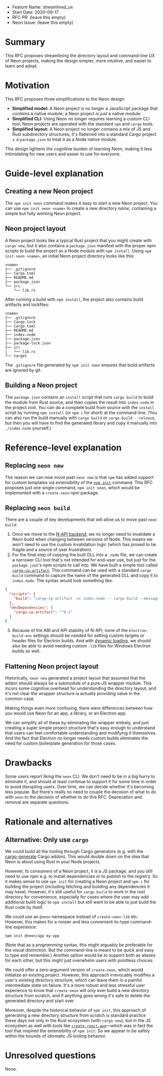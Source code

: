 - Feature Name: streamlined_ux
- Start Date: 2020-09-17
- RFC PR: (leave this empty)
- Neon Issue: (leave this empty)

# Summary
[summary]: #summary

This RFC proposes streamlining the directory layout and command-line UX of Neon projects, making the design simpler, more intuitive, and easier to learn and adopt.

# Motivation
[motivation]: #motivation

This RFC proposes three simplifications to the Neon design:

- **Simplified model:** A Neon project is no longer a JavaScript package that _contains_ a native module; a Neon project _is just_ a native module.
- **Simplified CLI:** Using Neon no longer requires learning a custom CLI tool; Neon projects are operated with the standard `npm` and `cargo` tools.
- **Simplified layout:** A Neon project no longer contains a mix of JS and Rust subdirectory structures; it's flattened into a standard Cargo project + a `package.json` to treat it as a Node native module.

This design lightens the cognitive burden of learning Neon, making it less intimidating for new users and easier to use for everyone.

# Guide-level explanation
[guide-level-explanation]: #guide-level-explanation

## Creating a new Neon project

The `npm init neon` command makes it easy to start a new Neon project. You can use `npm init neon <name>` to create a new directory _name_, containing a simple but fully working Neon project.

## Neon project layout

A Neon project looks like a typical Rust project that you might create with `cargo new`, but it also contains a `package.json` manifest with the proper npm scripts to build the project as a Node module with `npm install`. Using `npm init neon <name>`, an initial Neon project directory looks like this:

```
<name>
├── .gitignore
├── Cargo.toml
├── README.md
├── package.json
└── src
    └── lib.rs
```

After running a build with `npm install`, the project also contains build artifacts and lockfiles:

```
<name>
├── .gitignore
├── Cargo.lock
├── Cargo.toml
├── README.md
├── index.node
├── package.json
├── package-lock.json
├── src
|   └── lib.rs
└── target
```

The `.gitignore` file generated by `npm init neon` ensures that build artifacts are ignored by git.

## Building a Neon project

The `package.json` contains an `install` script that runs `cargo build` to build the module from Rust source, and then copies the result into `index.node` in the project root. You can do a complete build from source with the `install` script by running `npm install` (or `npm i` for short) at the command-line. (You can also run the build manually with `cargo build` or `cargo build --release`, but then you will have to find the generated library and copy it manually into `./index.node` yourself.)

# Reference-level explanation
[reference-level-explanation]: #reference-level-explanation

## Replacing `neon new`

The reason we can now move past `neon new` is that `npm` has added support for custom templates via extensibility of the [`npm init`](https://docs.npmjs.com/cli/init) command. This RFC proposes just one single command, `npm init neon`, which would be implemented with a `create-neon` npm package.

## Replacing `neon build`

There are a couple of key developments that will allow us to move past `neon build`:

1. Once we move to the [N-API backend](https://github.com/neon-bindings/neon/issues/444), we no longer need to invalidate a Neon build when changing between versions of Node. This means we won't need to use the custom invalidation logic (which has proved to be fragile and a source of user frustration).
2. For the final step of copying the built DLL into a `.node` file, we can create a narrower CLI tool that's not intended for end-user use, but just for the `package.json`'s npm scripts to call into. We have built a simple tool called [`cargo-cp-artifact`](https://github.com/neon-bindings/cargo-cp-artifact/). This command can be used with a standard `cargo build` command to capture the name of the generated DLL and copy it to `index.node`. The syntax would look something like:
```json
{
  "scripts": {
    "build": "cargo-cp-artifact -nc index.node -- cargo build --message-format=json-render-diagnostics"
  },
  "devDependencies": {
    "cargo-cp-artifact": "^0.1"
  }
}
```
3. Because of the ABI and API stability of N-API, none of the `electron-build-env` settings should be needed for setting custom targets or header files for Electron builds. And with [dynamic loading](https://github.com/neon-bindings/neon/pull/646), we should also be able to avoid needing custom `.lib` files for Windows Electron builds as well.

## Flattening Neon project layout

Historically, `neon new` generated a project layout that assumed that the addon should always be a submodule of a pure-JS wrapper module. This incurs some cognitive overhead for understanding the directory layout, and it's not clear the wrapper structure is actually providing value in the common case.

Making things even more confusing, there were differences between how you would use Neon for an app, a library, or an Electron app.

We can simplify all of these by eliminating the wrapper entirely, and just creating a super simple project structure that's easy enough to understand that users can feel comfortable understanding and modifying it themselves. And the fact that Electron no longer needs custom builds eliminates the need for custom boilerplate generation for those cases.

# Drawbacks
[drawbacks]: #drawbacks

Some users report liking the `neon` CLI. We don't need to be in a big hurry to eliminate it, and should at least continue to support it for some time in order to avoid disrupting users. Over time, we can decide whether it's becoming less popular. But there's really no need to couple the decision of what to do with `neon` to the decision of whether to do this RFC. Deprecation and removal are separate questions.

# Rationale and alternatives
[alternatives]: #alternatives

## Alternative: Only use `cargo`

We could build all the tooling through Cargo generators (e.g. with the [cargo-generate](https://github.com/ashleygwilliams/cargo-generate) Cargo addon). This would double down on the idea that Neon is about using Rust in your Node projects.

However, to consumers of a Neon project, it _is_ a JS package, and you still need to use npm e.g. to install dependencies or to publish to the registry. So it makes sense to use `npm init` for creating a Neon project and `npm i` for building the project (including fetching and building any dependencies it may have). However, it's still useful for `cargo build` to work in the root directory for convenience, especially for cases where the user may add additional build logic to `npm install` but still want to be able to just build the Rust code by itself.

We could use an `@neon` namespace instead of `create-neon-lib` etc. However, this makes for a noisier and less convenient-to-type command-line experience:
```
npm init @neon/app my-app
```
(Note that as a _programming_ syntax, this might arguably be preferable for the visual distinction. But the command-line is meant to be quick and easy to type and remember.) Another option would be to support both as aliases for each other, but this might just overwhelm users with pointless choices.

We could offer a zero-argument version of `create-neon`, which would initialize an existing project. However, this approach irrevocably modifies a user's existing directory structure, which can leave them in a painful intermediate state on failure. It's a more robust and less stressful user experience to know that `create-neon` will only ever build a new directory structure from scratch, and if anything goes wrong it's safe to delete the generated directory and start over.

Moreover, despite the historical behavior of `npm init`, this approach of generating a new directory structure from scratch is standard practice these days not only in the Rust ecosystem (with `cargo new`), but in the JS ecosystem as well with tools like [`create-react-app`](https://create-react-app.dev)—which was in fact the tool that inspired the extensibility of `npm init`. So we appear to be safely within the bounds of idiomatic JS tooling behavior.

# Unresolved questions
[unresolved]: #unresolved-questions

None.
